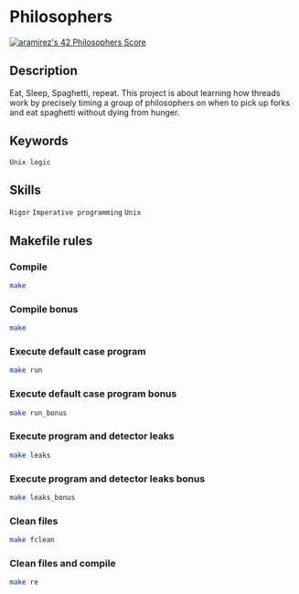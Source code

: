 # Philosophers
[![aramirez's 42 Philosophers Score](https://badge42.vercel.app/api/v2/cl6y65hc100490gl7reg9ecj1/project/2877650)](https://github.com/JaeSeoKim/badge42)

## Description
Eat, Sleep, Spaghetti, repeat. This project is about learning how threads work by precisely timing a group of philosophers on when to pick up forks and eat spaghetti without dying from hunger.

## Keywords
`Unix logic`

## Skills
`Rigor`
`Imperative programming`
`Unix`

## Makefile rules

### Compile
```sh
make
```

### Compile bonus
```sh
make
```

### Execute default case program
```sh
make run
```

### Execute default case program bonus
```sh
make run_bonus
```

### Execute program and detector leaks
```sh
make leaks
```

### Execute program and detector leaks bonus
```sh
make leaks_bonus
```

### Clean files
```sh
make fclean
```

### Clean files and compile
```sh
make re
```